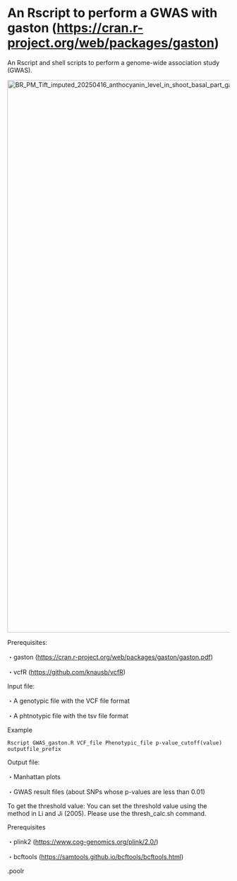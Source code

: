 # An Rscript to perform a GWAS with gaston (https://cran.r-project.org/web/packages/gaston)
An Rscript and shell scripts to perform a genome-wide association study (GWAS). 

<img width="1500" height="1250" alt="BR_PM_Tift_imputed_20250416_anthocyanin_level_in_shoot_basal_part_gaston_lmm_wo_pca" src="https://github.com/user-attachments/assets/16bce962-1336-457c-9782-7767ce0a4f9b" />


Prerequisites:

・gaston (https://cran.r-project.org/web/packages/gaston/gaston.pdf)

・vcfR (https://github.com/knausb/vcfR)



Input file:

・A genotypic file with the VCF file format

・A phtnotypic file with the tsv file format

Example

```
Rscript GWAS_gaston.R VCF_file Phenotypic_file p-value_cutoff(value) outputfile_prefix
```

Output file:

・Manhattan plots

・GWAS result files (about SNPs whose p-values are less than 0.01)



To get the threshold value:
You can set the threshold value using the method in Li and Ji (2005).
Please use the thresh_calc.sh command.

Prerequisites

・plink2 (https://www.cog-genomics.org/plink/2.0/)

・bcftools (https://samtools.github.io/bcftools/bcftools.html)

.poolr
